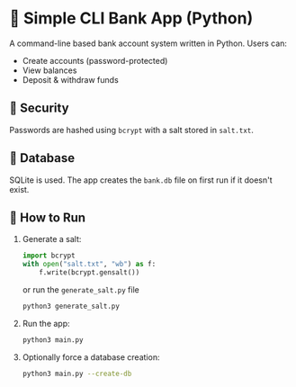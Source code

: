 # 🏦 Simple CLI Bank App (Python)

A command-line based bank account system written in Python. Users can:

- Create accounts (password-protected)
- View balances
- Deposit & withdraw funds

## 🔐 Security

Passwords are hashed using `bcrypt` with a salt stored in `salt.txt`.

## 💾 Database

SQLite is used. The app creates the `bank.db` file on first run if it doesn't exist.

## 🚀 How to Run

1. Generate a salt:

   ```python
   import bcrypt
   with open("salt.txt", "wb") as f:
       f.write(bcrypt.gensalt())
    ```

    or run the `generate_salt.py` file

    ```bash
    python3 generate_salt.py
    ```

2. Run the app:

    ```bash
    python3 main.py
    ```

3. Optionally force a database creation:

    ```bash
    python3 main.py --create-db
    ```
